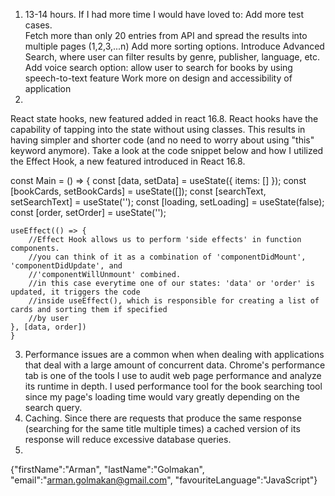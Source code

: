1) 13-14 hours.
If I had more time I would have loved to:
Add more test cases.  
Fetch more than only 20 entries from API and spread the results into multiple pages (1,2,3,...n)
Add more sorting options.
Introduce Advanced Search, where user can filter results by genre, publisher, language, etc.
Add voice search option: allow user to search for books by using speech-to-text feature
Work more on design and accessibility of application
2)
React state hooks, new featured added in react 16.8. React hooks have the capability of tapping into the state without using classes. This results in having simpler and shorter code (and no need to worry about using "this" keyword anymore). Take a look at the code snippet below and how I utilized the Effect Hook, a new featured introduced in React 16.8.

const Main = () => {
	const [data, setData] = useState({ items: [] });
	const [bookCards, setBookCards] = useState([]);
	const [searchText, setSearchText] = useState('');
	const [loading, setLoading] = useState(false);
	const [order, setOrder] = useState('');
	
	useEffect(() => {
		//Effect Hook allows us to perform 'side effects' in function components.
		//you can think of it as a combination of 'componentDidMount', 'componentDidUpdate', and
		//'componentWillUnmount' combined.
		//in this case everytime one of our states: 'data' or 'order' is updated, it triggers the code 
		//inside useEffect(), which is responsible for creating a list of cards and sorting them if specified 
		//by user
	}, [data, order])
	} 
3) Performance issues are a common when when dealing with applications that deal with a large amount of concurrent data. 
 Chrome's performance tab is one of the tools I use to audit web page performance and analyze its runtime in depth.
I used performance tool for the book searching tool since my page's loading time would vary greatly depending on the search query. 
4) Caching. Since there are requests that produce the same response (searching for the same title multiple times) a cached version of its response will reduce excessive database queries.
5)
{"firstName":"Arman", "lastName":"Golmakan", "email":"arman.golmakan@gmail.com", "favouriteLanguage":"JavaScript"}